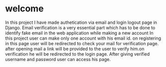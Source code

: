 # welcome
 In this project  I have made authetication via email and login logout page in Django.
 Email verification is a very essential part which has to be done to identify fake email in the web application while making a new account
 In this project user can make only one account with his email id.
 on registering in this page user will be redirected to check your mail for verification page.
 after opening mail a link will be provided to the user to verify him.on verification he will be redirected to the login page.
 After giving verified username and password user can access his page.
